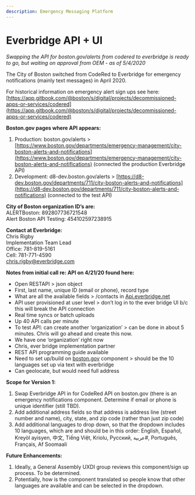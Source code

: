 ```yaml
---
description: Emergency Messaging Platform
---
```


# Everbridge API + UI

_Swapping the API for boston.gov/alerts from codered to everbridge is ready to go, but waiting on approval from OEM - as of 5/4/2020_

The City of Boston switched from CodeRed to Everbridge for emergency notifications \(mainly text messages\) in April 2020.

For historical information on emergency alert sign ups see here: [https://app.gitbook.com/@boston/s/digital/projects/decommissioned-apps-or-services/codered](https://app.gitbook.com/@boston/s/digital/projects/decommissioned-apps-or-services/codered)

**Boston.gov pages where API appears:**

1. Production: boston.gov/alerts &gt; [https://www.boston.gov/departments/emergency-management/city-boston-alerts-and-notifications](https://www.boston.gov/departments/emergency-management/city-boston-alerts-and-notifications) \(connected the production Everbridge API\)
2. Development: d8-dev.boston.gov/alerts &gt; [https://d8-dev.boston.gov/departments/711/city-boston-alerts-and-notifications](https://d8-dev.boston.gov/departments/711/city-boston-alerts-and-notifications) \(connected to the test API\)

**City of Boston organization ID’s are:**  
ALERTBoston: 892807736721548   
Alert Boston API Testing: 454102597238915

**Contact at Everbridge:**  
Chris Rigby   
Implementation Team Lead   
Office: 781-819-5161   
Cell: 781-771-4590   
chris.rigby@everbridge.com

**Notes from initial call re: API on 4/21/20 found here:**

* Open RESTAPI &gt; json object
* First, last name, unique ID \(email or phone\), record type
* What are all the available fields &gt; /contacts in [Api.everbridge.net](http://Api.everbridge.net)
* API user provisioned at user level &gt; don’t log in to the ever bridge UI b/c this will break the API connection
* Real time syncs or batch uploads
* Up 40 API calls per minute
* To test API: can create another ‘organization’ &gt; can be done in about 5 minutes. Chris will go ahead and create this now.
* We have one ‘organization’ right now
* Chris, ever bridge implementation partner
* REST API programming guide available
* Need to set up/build on [boston.gov](http://boston.gov) component &gt; should be the 10 languages set up via text with everbridge
* Can geolocate, but would need full address

**Scope for Version 1:**  
1. Swap Everbridge API in for CodeRed API on boston.gov \(there is an emergency notifications component. Determine if email or phone is unique identifier \(still TBD\).  
2. Add additional address fields so that address is address line \(street number and name\), city, state, and zip code \(rather than just zip code\)  
3. Add additional languages to drop down, so that the dropdown includes 10 languages, which are and should be in this order: English, Español, Kreyòl ayisyen, 中文, Tiếng Việt, Kriolu, Русский, عربية\#, Português, Français, Af Soomaali

**Future Enhancements:** 

1. Ideally, a General Assembly UXDI group reviews this component/sign up process. To be determined.
2. Potentially, how is the component translated so people know that other languages are available and can be selected in the dropdown. 

